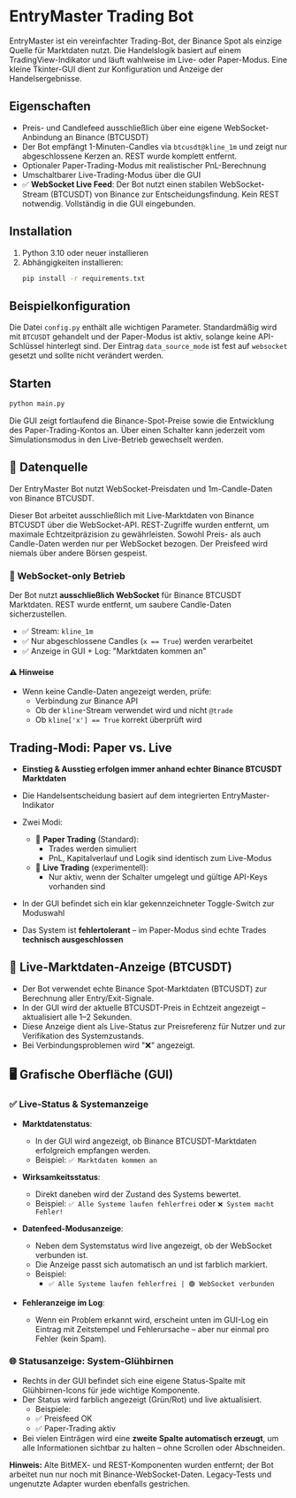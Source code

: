 # EntryMaster Trading Bot

EntryMaster ist ein vereinfachter Trading-Bot, der Binance Spot als einzige Quelle
für Marktdaten nutzt. Die Handelslogik basiert auf einem TradingView-Indikator und
läuft wahlweise im Live- oder Paper-Modus. Eine kleine Tkinter-GUI dient zur
Konfiguration und Anzeige der Handelsergebnisse.

## Eigenschaften
* Preis- und Candlefeed ausschließlich über eine eigene WebSocket-Anbindung an Binance (BTCUSDT)
* Der Bot empfängt 1-Minuten-Candles via `btcusdt@kline_1m` und zeigt nur abgeschlossene Kerzen an. REST wurde komplett entfernt.
* Optionaler Paper-Trading-Modus mit realistischer PnL-Berechnung
* Umschaltbarer Live-Trading-Modus über die GUI
* ✅ **WebSocket Live Feed**: Der Bot nutzt einen stabilen WebSocket-Stream (BTCUSDT) von Binance zur Entscheidungsfindung. Kein REST notwendig. Vollständig in die GUI eingebunden.

## Installation
1. Python 3.10 oder neuer installieren
2. Abhängigkeiten installieren:
   ```bash
   pip install -r requirements.txt
   ```

## Beispielkonfiguration
Die Datei `config.py` enthält alle wichtigen Parameter. Standardmäßig wird mit
`BTCUSDT` gehandelt und der Paper-Modus ist aktiv, solange keine API-Schlüssel
hinterlegt sind. Der Eintrag `data_source_mode` ist fest auf `websocket`
gesetzt und sollte nicht verändert werden.


## Starten
```bash
python main.py
```
Die GUI zeigt fortlaufend die Binance-Spot-Preise sowie die Entwicklung des Paper-Trading-Kontos an. Über einen Schalter kann jederzeit vom Simulationsmodus in den Live-Betrieb gewechselt werden.

## 📡 Datenquelle

Der EntryMaster Bot nutzt WebSocket-Preisdaten und 1m-Candle-Daten von Binance BTCUSDT.

Dieser Bot arbeitet ausschließlich mit Live-Marktdaten von Binance BTCUSDT über
die WebSocket-API. REST-Zugriffe wurden entfernt, um maximale
Echtzeitpräzision zu gewährleisten. Sowohl Preis- als auch Candle-Daten werden nur per WebSocket bezogen.
Der Preisfeed wird niemals über andere Börsen gespeist.

### 📡 WebSocket-only Betrieb

Der Bot nutzt **ausschließlich WebSocket** für Binance BTCUSDT Marktdaten.
REST wurde entfernt, um saubere Candle-Daten sicherzustellen.

- ✅ Stream: `kline_1m`
- ✅ Nur abgeschlossene Candles (`x == True`) werden verarbeitet
- ✅ Anzeige in GUI + Log: "Marktdaten kommen an"

#### ⚠️ Hinweise
- Wenn keine Candle-Daten angezeigt werden, prüfe:
  - Verbindung zur Binance API
  - Ob der `kline`-Stream verwendet wird und nicht `@trade`
  - Ob `kline['x'] == True` korrekt überprüft wird

## Trading-Modi: Paper vs. Live

- **Einstieg & Ausstieg erfolgen immer anhand echter Binance BTCUSDT Marktdaten**
- Die Handelsentscheidung basiert auf dem integrierten EntryMaster-Indikator
- Zwei Modi:
    - 🧪 **Paper Trading** (Standard):
      - Trades werden simuliert
      - PnL, Kapitalverlauf und Logik sind identisch zum Live-Modus
    - 💼 **Live Trading** (experimentell):
      - Nur aktiv, wenn der Schalter umgelegt und gültige API-Keys vorhanden sind

- In der GUI befindet sich ein klar gekennzeichneter Toggle-Switch zur Moduswahl
- Das System ist **fehlertolerant** – im Paper-Modus sind echte Trades **technisch ausgeschlossen**

## 📡 Live-Marktdaten-Anzeige (BTCUSDT)

- Der Bot verwendet echte Binance Spot-Marktdaten (BTCUSDT) zur Berechnung aller Entry/Exit-Signale.
- In der GUI wird der aktuelle BTCUSDT-Preis in Echtzeit angezeigt – aktualisiert alle 1–2 Sekunden.
- Diese Anzeige dient als Live-Status zur Preisreferenz für Nutzer und zur Verifikation des Systemzustands.
- Bei Verbindungsproblemen wird "❌" angezeigt.

## 🖥️ Grafische Oberfläche (GUI)

### ✅ Live-Status & Systemanzeige

- **Marktdatenstatus**:
  - In der GUI wird angezeigt, ob Binance BTCUSDT-Marktdaten erfolgreich empfangen werden.
  - Beispiel: `✅ Marktdaten kommen an`

- **Wirksamkeitsstatus**:
  - Direkt daneben wird der Zustand des Systems bewertet.
  - Beispiel: `✅ Alle Systeme laufen fehlerfrei` oder `❌ System macht Fehler!`
- **Datenfeed-Modusanzeige**:
  - Neben dem Systemstatus wird live angezeigt, ob der WebSocket verbunden ist.
  - Die Anzeige passt sich automatisch an und ist farblich markiert.
  - Beispiel:
    - `✅ Alle Systeme laufen fehlerfrei | 🟢 WebSocket verbunden`

- **Fehleranzeige im Log**:
  - Wenn ein Problem erkannt wird, erscheint unten im GUI-Log ein Eintrag mit Zeitstempel und Fehlerursache – aber nur einmal pro Fehler (kein Spam).

### 🌐 Statusanzeige: System-Glühbirnen

- Rechts in der GUI befindet sich eine eigene Status-Spalte mit Glühbirnen-Icons
  für jede wichtige Komponente.
- Der Status wird farblich angezeigt (Grün/Rot) und live aktualisiert.
  - Beispiele:
  - ✅ Preisfeed OK
  - ✅ Paper-Trading aktiv
- Bei vielen Einträgen wird eine **zweite Spalte automatisch erzeugt**, um alle
  Informationen sichtbar zu halten – ohne Scrollen oder Abschneiden.


**Hinweis:** Alte BitMEX- und REST-Komponenten wurden entfernt; der Bot arbeitet nun nur noch mit Binance-WebSocket-Daten.
Legacy-Tests und ungenutzte Adapter wurden ebenfalls gestrichen.
